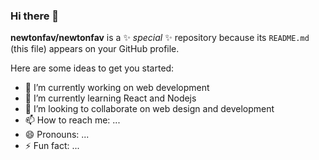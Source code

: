 ### Hi there 👋


**newtonfav/newtonfav** is a ✨ _special_ ✨ repository because its `README.md` (this file) appears on your GitHub profile.

Here are some ideas to get you started:

- 🔭 I’m currently working on web development
- 🌱 I’m currently learning React and Nodejs
- 👯 I’m looking to collaborate on web design and development
- 📫 How to reach me: ...
- 😄 Pronouns: ...
- ⚡ Fun fact: ...

